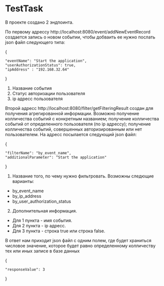 # TestTask

В проекте создано 2 эндпоинта.

По первому адрессу http://localhost:8080/event/addNewEventRecord создается запись о новом событии, чтобы добваить ее нужно послать json файл следующего типа:
 
 {
 
    "eventName": "Start the application",
    "userAuthorizationStatus": true,
    "ipAddress" : "192.168.32.64"
    
}

1. Название события
2. Статус авторизации пользователя
3. ip адресс пользователя


  Второй адресс http://localhost:8080/filter/getFilteringResult создан для получения агрегированной информации. Возможно получение колличества событий с
конкретным названием; получение колличества событий от определенного пользователя (по ip адрессу); получение колличества событий, совершенных авторизированным 
или нет пользователем. На адресс посылается следующий json файл:

{

    "filterName": "by_event_name",
    "additionalParameter": "Start the application"
    
}

1. Название того, по чему нужно фильтровать. Возможны следющие варианты: 
 - by_event_name
 - by_ip_address
 - by_user_authorization_status
2. Дополнительная информация. 
 - Для 1 пункта - имя события.
 - Для 2 пункта - ip адресс.
 - Для 3 пункта - строка true или строка false.

В ответ нам приходит json файл с одним полем, где будет храниться числовое значение, которое будет равно определенному колличеству тех или иных записе
в базе данных

{

    "responseValue": 3
    
}



